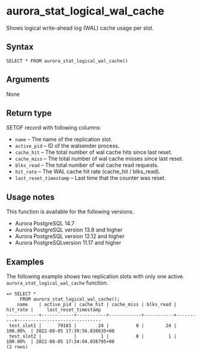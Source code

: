 # aurora\_stat\_logical\_wal\_cache<a name="aurora_stat_logical_wal_cache"></a>

Shows logical write\-ahead log \(WAL\) cache usage per slot\.

## Syntax<a name="aurora_stat_logical_wal_cache-syntax"></a>



```
SELECT * FROM aurora_stat_logical_wal_cache()
```

## Arguments<a name="aurora_stat_logical_wal_cache-arguments"></a>

None

## Return type<a name="aurora_stat_logical_wal_cache-return-type"></a>

SETOF record with following columns:
+ `name` – The name of the replication slot\. 
+ `active_pid` – ID of the walsender process\. 
+ `cache_hit` – The total number of wal cache hits since last reset\. 
+ `cache_miss` – The total number of wal cache misses since last reset\. 
+ `blks_read` – The total number of wal cache read requests\. 
+ `hit_rate` – The WAL cache hit rate \(cache\_hit / blks\_read\)\. 
+ `last_reset_timestamp` – Last time that the counter was reset\. 

## Usage notes<a name="aurora_stat_logical_wal_cache-usage-notes"></a>

This function is available for the following versions\.
+ Aurora PostgreSQL 14\.7
+ Aurora PostgreSQL version 13\.8 and higher
+ Aurora PostgreSQL version 12\.12 and higher
+ Aurora PostgreSQLversion 11\.17 and higher

## Examples<a name="aurora_stat_logical_wal_cache-examples"></a>

The following example shows two replication slots with only one active\. `aurora_stat_logical_wal_cache` function\.

```
=> SELECT * 
     FROM aurora_stat_logical_wal_cache();
    name    | active_pid | cache_hit | cache_miss | blks_read | hit_rate |     last_reset_timestamp
------------+------------+-----------+------------+-----------+----------+-------------------------------
 test_slot1 |      79183 |        24 |          0 |        24 | 100.00%  | 2022-08-05 17:39:56.830635+00
 test_slot2 |            |         1 |          0 |         1 | 100.00%  | 2022-08-05 17:34:04.036795+00
(2 rows)
```